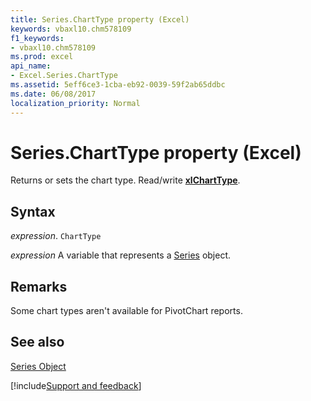 ```yaml
---
title: Series.ChartType property (Excel)
keywords: vbaxl10.chm578109
f1_keywords:
- vbaxl10.chm578109
ms.prod: excel
api_name:
- Excel.Series.ChartType
ms.assetid: 5eff6ce3-1cba-eb92-0039-59f2ab65ddbc
ms.date: 06/08/2017
localization_priority: Normal
---
```



# Series.ChartType property (Excel)

Returns or sets the chart type. Read/write  **[xlChartType](Excel.XlChartType.md)**.


## Syntax

_expression_. `ChartType`

_expression_ A variable that represents a [Series](Excel.Series-graph-object.md) object.


## Remarks

Some chart types aren't available for PivotChart reports.


## See also


[Series Object](Excel.Series(object).md)

[!include[Support and feedback](~/includes/feedback-boilerplate.md)]